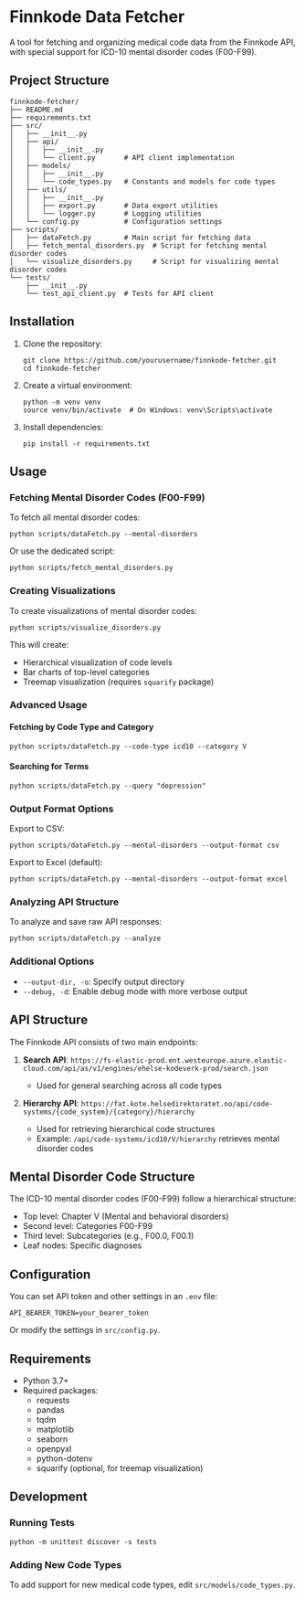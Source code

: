 # Finnkode Data Fetcher

A tool for fetching and organizing medical code data from the Finnkode API, with special support for ICD-10 mental disorder codes (F00-F99).

## Project Structure

```
finnkode-fetcher/
├── README.md
├── requirements.txt
├── src/
│   ├── __init__.py
│   ├── api/
│   │   ├── __init__.py
│   │   └── client.py       # API client implementation
│   ├── models/
│   │   ├── __init__.py
│   │   └── code_types.py   # Constants and models for code types
│   ├── utils/
│   │   ├── __init__.py
│   │   ├── export.py       # Data export utilities
│   │   └── logger.py       # Logging utilities
│   └── config.py           # Configuration settings
├── scripts/
│   ├── dataFetch.py        # Main script for fetching data
│   ├── fetch_mental_disorders.py  # Script for fetching mental disorder codes
│   └── visualize_disorders.py     # Script for visualizing mental disorder codes
└── tests/
    ├── __init__.py
    └── test_api_client.py  # Tests for API client
```

## Installation

1. Clone the repository:
   ```
   git clone https://github.com/yourusername/finnkode-fetcher.git
   cd finnkode-fetcher
   ```

2. Create a virtual environment:
   ```
   python -m venv venv
   source venv/bin/activate  # On Windows: venv\Scripts\activate
   ```

3. Install dependencies:
   ```
   pip install -r requirements.txt
   ```

## Usage

### Fetching Mental Disorder Codes (F00-F99)

To fetch all mental disorder codes:

```
python scripts/dataFetch.py --mental-disorders
```

Or use the dedicated script:

```
python scripts/fetch_mental_disorders.py
```

### Creating Visualizations

To create visualizations of mental disorder codes:

```
python scripts/visualize_disorders.py
```

This will create:
- Hierarchical visualization of code levels
- Bar charts of top-level categories
- Treemap visualization (requires `squarify` package)

### Advanced Usage

#### Fetching by Code Type and Category

```
python scripts/dataFetch.py --code-type icd10 --category V
```

#### Searching for Terms

```
python scripts/dataFetch.py --query "depression"
```

### Output Format Options

Export to CSV:

```
python scripts/dataFetch.py --mental-disorders --output-format csv
```

Export to Excel (default):

```
python scripts/dataFetch.py --mental-disorders --output-format excel
```

### Analyzing API Structure

To analyze and save raw API responses:

```
python scripts/dataFetch.py --analyze
```

### Additional Options

- `--output-dir, -o`: Specify output directory
- `--debug, -d`: Enable debug mode with more verbose output

## API Structure

The Finnkode API consists of two main endpoints:

1. **Search API**: `https://fs-elastic-prod.ent.westeurope.azure.elastic-cloud.com/api/as/v1/engines/ehelse-kodeverk-prod/search.json`
   - Used for general searching across all code types

2. **Hierarchy API**: `https://fat.kote.helsedirektoratet.no/api/code-systems/{code_system}/{category}/hierarchy`
   - Used for retrieving hierarchical code structures
   - Example: `/api/code-systems/icd10/V/hierarchy` retrieves mental disorder codes

## Mental Disorder Code Structure

The ICD-10 mental disorder codes (F00-F99) follow a hierarchical structure:

- Top level: Chapter V (Mental and behavioral disorders)
- Second level: Categories F00-F99
- Third level: Subcategories (e.g., F00.0, F00.1)
- Leaf nodes: Specific diagnoses

## Configuration

You can set API token and other settings in an `.env` file:

```
API_BEARER_TOKEN=your_bearer_token
```

Or modify the settings in `src/config.py`.

## Requirements

- Python 3.7+
- Required packages:
  - requests
  - pandas
  - tqdm
  - matplotlib
  - seaborn
  - openpyxl
  - python-dotenv
  - squarify (optional, for treemap visualization)

## Development

### Running Tests

```
python -m unittest discover -s tests
```

### Adding New Code Types

To add support for new medical code types, edit `src/models/code_types.py`.